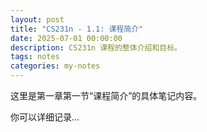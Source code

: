 ```yaml
---
layout: post
title: "CS231n - 1.1: 课程简介"
date: 2025-07-01 00:00:00
description: CS231n 课程的整体介绍和目标。
tags: notes
categories: my-notes
---
```


这里是第一章第一节“课程简介”的具体笔记内容。

你可以详细记录...